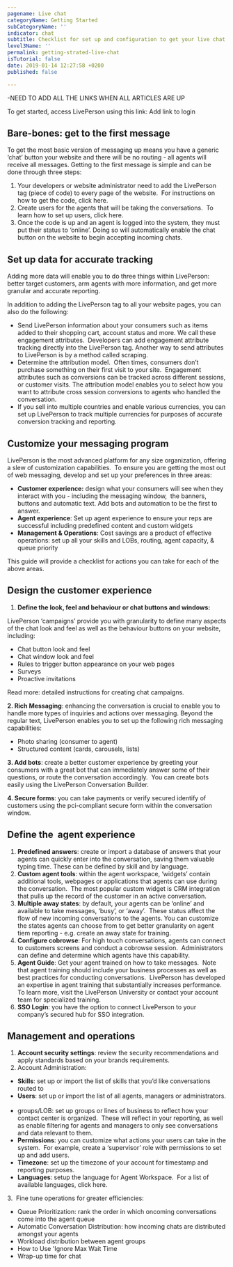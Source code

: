 ```yaml
---
pagename: Live chat
categoryName: Getting Started
subCategoryName: ''
indicator: chat
subtitle: Checklist for set up and configuration to get your live chat program running
level3Name: ''
permalink: getting-strated-live-chat
isTutorial: false
date: 2019-01-14 12:27:58 +0200
published: false

---
```

\-NEED TO ADD ALL THE LINKS WHEN ALL ARTICLES ARE UP

To get started, access LivePerson using this link: Add link to login

## Bare-bones: get to the first message

To get the most basic version of messaging up means you have a generic ‘chat’ button your website and there will be no routing - all agents will receive all messages. Getting to the first message is simple and can be done through three steps:

1. Your developers or website administrator need to add the LivePerson tag (piece of code) to every page of the website.  For instructions on how to get the code, click here. 
2. Create users for the agents that will be taking the conversations.  To learn how to set up users, click here.
3. Once the code is up and an agent is logged into the system, they must put their status to ‘online’. Doing so will automatically enable the chat button on the website to begin accepting incoming chats.

## Set up data for accurate tracking

Adding more data will enable you to do three things within LivePerson: better target customers, arm agents with more information, and get more granular and accurate reporting. 

In addition to adding the LivePerson tag to all your website pages, you can also do the following: 

* Send LivePerson information about your consumers such as items added to their shopping cart, account status and more. We call these engagement attributes.  Developers can add engagement attribute tracking directly into the LivePerson tag. Another way to send attributes to LivePerson is by a method called scraping. 
* Determine the attribution model.  Often times, consumers don’t purchase something on their first visit to your site.  Engagement attributes such as conversions can be tracked across different sessions, or customer visits. The attribution model enables you to select how you want to attribute cross session conversions to agents who handled the conversation.
* If you sell into multiple countries and enable various currencies, you can set up LivePerson to track multiple currencies for purposes of accurate conversion tracking and reporting. 

## Customize your messaging program

  
LivePerson is the most advanced platform for any size organization, offering a slew of customization capabilities.  To ensure you are getting the most out of web messaging, develop and set up your preferences in three areas:

* **Customer experience:** design what your consumers will see when they interact with you - including the messaging window,  the banners, buttons and automatic text. Add bots and automation to be the first to answer.
* **Agent experience**: Set up agent experience to ensure your reps are successful including predefined content and custom widgets 
* **Management & Operations**: Cost savings are a product of effective operations: set up all your skills and LOBs, routing, agent capacity, & queue priority

This guide will provide a checklist for actions you can take for each of the above areas.

## Design the customer experience

1. **Define the look, feel and behaviour or chat buttons and windows:**

LivePerson ‘campaigns’ provide you with granularity to define many aspects of the chat look and feel as well as the behaviour buttons on your website, including:

* Chat button look and feel
* Chat window look and feel
* Rules to trigger button appearance on your web pages
* Surveys
* Proactive invitations

Read more: detailed instructions for creating chat campaigns. 

**2. Rich Messaging**: enhancing the conversation is crucial to enable you to handle more types of inquiries and actions over messaging. Beyond the regular text, LivePerson enables you to set up the following rich messaging capabilities:

* Photo sharing (consumer to agent)
* Structured content (cards, carousels, lists)

**3. Add bots**: create a better customer experience by greeting your consumers with a great bot that can immediately answer some of their questions, or route the conversation accordingly.  You can create bots easily using the LivePerson Conversation Builder.

**4. Secure forms**: you can take payments or verify secured identify of customers using the pci-compliant secure form within the conversation window. 

## Define the  agent experience

1. **Predefined answers**: create or import a database of answers that your agents can quickly enter into the conversation, saving them valuable typing time. These can be defined by skill and by language. 
2. **Custom agent tools**: within the agent workspace, ‘widgets’ contain additional tools, webpages or applications that agents can use during the conversation.  The most popular custom widget is CRM integration that pulls up the record of the customer in an active conversation.
3. **Multiple away states**: by default, your agents can be ‘online’ and available to take messages, ‘busy’, or ‘away’.  These status affect the flow of new incoming conversations to the agents.  You can customize the states agents can choose from to get better granularity on agent tiem reporting - e.g. create an away state for training. 
4. **Configure cobrowse**: For high touch conversations, agents can connect to customers screens and conduct a cobrowse session.  Administrators can define and determine which agents have this capability. 
5. **Agent Guide**: Get your agent trained on how to take messages.  Note that agent training should include your business processes as well as best practices for conducting conversations.  LivePerson has developed an expertise in agent training that substantially increases performance.  To learn more, visit the LivePerson University or contact your account team for specialized training. 
6. **SSO Login**: you have the option to connect LivePerson to your company’s secured hub for SSO integration. 

## Management and operations

1. **Account security settings**: review the security recommendations and apply standards based on your brands requirements. 
2. Account Administration: 

* **Skills**: set up or import the list of skills that you’d like conversations routed to
* **Users**: set up or import the list of all agents, managers or administrators.  
* groups/LOB: set up groups or lines of business to reflect how your contact center is organized.  These will reflect in your reporting, as well as enable filtering for agents and managers to only see conversations and data relevant to them. 
* **Permissions**: you can customize what actions your users can take in the system.  For example, create a ‘supervisor’ role with permissions to set up and add users.
* **Timezone**: set up the timezone of your account for timestamp and reporting purposes.
* **Languages**: setup the language for Agent Workspace.  For a list of available languages, click here.   

  
3\.  Fine tune operations for greater efficiencies:

* Queue Prioritization: rank the order in which oncoming conversations come into the agent queue
* Automatic Conversation Distribution: how incoming chats are distributed amongst your agents 
* Workload distribution between agent groups
* How to Use 'Ignore Max Wait Time 
* Wrap-up time for chat